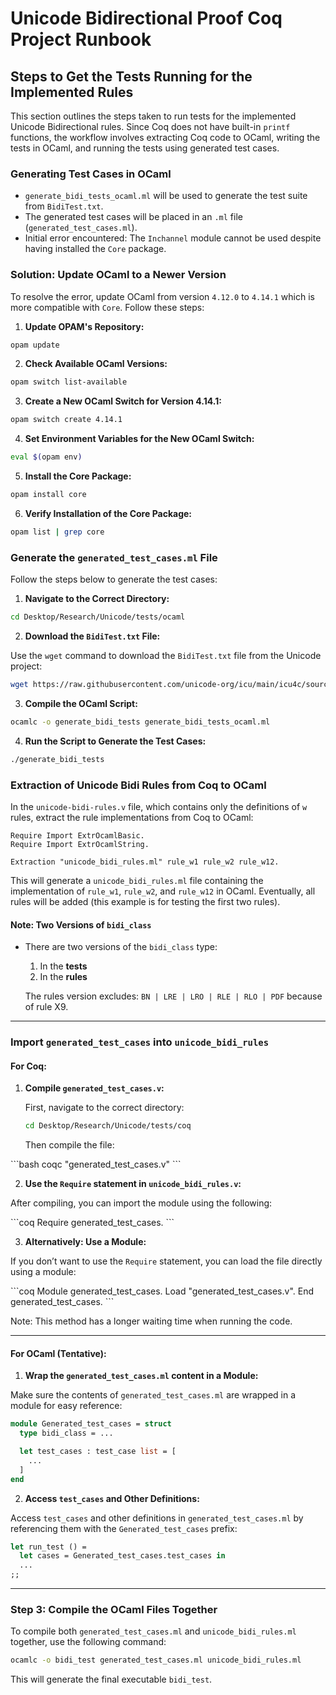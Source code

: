 # Unicode Bidirectional Proof Coq Project Runbook

## Steps to Get the Tests Running for the Implemented Rules

This section outlines the steps taken to run tests for the implemented Unicode Bidirectional rules. Since Coq does not have built-in `printf` functions, the workflow involves extracting Coq code to OCaml, writing the tests in OCaml, and running the tests using generated test cases.

### Generating Test Cases in OCaml

- `generate_bidi_tests_ocaml.ml` will be used to generate the test suite from `BidiTest.txt`.
- The generated test cases will be placed in an `.ml` file (`generated_test_cases.ml`).
- Initial error encountered: The `Inchannel` module cannot be used despite having installed the `Core` package.

### Solution: Update OCaml to a Newer Version

To resolve the error, update OCaml from version `4.12.0` to `4.14.1` which is more compatible with `Core`. Follow these steps:

1. **Update OPAM's Repository:**

```bash
opam update
```

2. **Check Available OCaml Versions:**

```bash
opam switch list-available
```

3. **Create a New OCaml Switch for Version 4.14.1:**

```bash
opam switch create 4.14.1
```

4. **Set Environment Variables for the New OCaml Switch:**

```bash
eval $(opam env)
```

5. **Install the Core Package:**

```bash
opam install core
```

6. **Verify Installation of the Core Package:**

```bash
opam list | grep core
```

### Generate the `generated_test_cases.ml` File

Follow the steps below to generate the test cases:

1. **Navigate to the Correct Directory:**

```bash
cd Desktop/Research/Unicode/tests/ocaml
```

2. **Download the `BidiTest.txt` File:**

Use the `wget` command to download the `BidiTest.txt` file from the Unicode project:

```bash
wget https://raw.githubusercontent.com/unicode-org/icu/main/icu4c/source/test/testdata/BidiTest.txt
```

3. **Compile the OCaml Script:**

```bash
ocamlc -o generate_bidi_tests generate_bidi_tests_ocaml.ml
```

4. **Run the Script to Generate the Test Cases:**

```bash
./generate_bidi_tests
```

### Extraction of Unicode Bidi Rules from Coq to OCaml

In the `unicode-bidi-rules.v` file, which contains only the definitions of `w` rules, extract the rule implementations from Coq to OCaml:

```coq
Require Import ExtrOcamlBasic.
Require Import ExtrOcamlString.

Extraction "unicode_bidi_rules.ml" rule_w1 rule_w2 rule_w12.
```

This will generate a `unicode_bidi_rules.ml` file containing the implementation of `rule_w1`, `rule_w2`, and `rule_w12` in OCaml. Eventually, all rules will be added (this example is for testing the first two rules).

#### Note: Two Versions of `bidi_class`

- There are two versions of the `bidi_class` type:
  1. In the **tests**
  2. In the **rules**

  The rules version excludes: `BN | LRE | LRO | RLE | RLO | PDF` because of rule X9.

---

### Import `generated_test_cases` into `unicode_bidi_rules`

#### For Coq:

1. **Compile `generated_test_cases.v`:**

   First, navigate to the correct directory:

   ```bash
   cd Desktop/Research/Unicode/tests/coq
   ```

   Then compile the file:

\```bash
coqc "generated_test_cases.v"
\```

2. **Use the `Require` statement in `unicode_bidi_rules.v`:**

After compiling, you can import the module using the following:

\```coq
Require generated_test_cases.
\```

3. **Alternatively: Use a Module:**

If you don’t want to use the `Require` statement, you can load the file directly using a module:

\```coq
Module generated_test_cases.
  Load "generated_test_cases.v".
End generated_test_cases.
\```

Note: This method has a longer waiting time when running the code.

---

#### For OCaml (Tentative):

1. **Wrap the `generated_test_cases.ml` content in a Module:**

Make sure the contents of `generated_test_cases.ml` are wrapped in a module for easy reference:

```ocaml
module Generated_test_cases = struct
  type bidi_class = ...

  let test_cases : test_case list = [
    ...
  ]
end
```

2. **Access `test_cases` and Other Definitions:**

Access `test_cases` and other definitions in `generated_test_cases.ml` by referencing them with the `Generated_test_cases` prefix:

```ocaml
let run_test () =
  let cases = Generated_test_cases.test_cases in
  ...
;;
```

---

### Step 3: Compile the OCaml Files Together

To compile both `generated_test_cases.ml` and `unicode_bidi_rules.ml` together, use the following command:

```bash
ocamlc -o bidi_test generated_test_cases.ml unicode_bidi_rules.ml
```

This will generate the final executable `bidi_test`.

